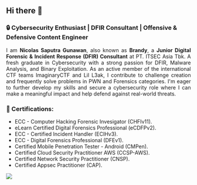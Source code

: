 ## Hi there 👋

### 🔒 Cybersecurity Enthusiast | DFIR Consultant | Offensive & Defensive Content Engineer

<p align="justify"> I am <b>Nicolas Saputra Gunawan</b>, also known as <b>Brandy</b>, a <b>Junior Digital Forensic & Incident Response (DFIR) Consultant</b> at PT. ITSEC Asia Tbk. A fresh graduate in Cybersecurity with a strong passion for DFIR, Malware Analysis, and Binary Exploitation. As an active member of the international CTF teams ImaginaryCTF and Lil L3ak, I contribute to challenge creation and frequently solve problems in PWN and Forensics categories. I'm eager to further develop my skills and secure a cybersecurity role where I can make a meaningful impact and help defend against real-world threats. </p>

### 📜 Certifications:
- ECC - Computer Hacking Forensic Invesigator (CHFIv11).
- eLearn Certified Digital Forensics Professional (eCDFPv2).
- ECC - Certified Incident Handler (ECIHv3).
- ECC - Digital Forensics Professional (DFEv1).
- Certified Mobile Penetration Tester - Android (CMPen).
- Certified Cloud Security Practitioner AWS (CCSP-AWS).
- Certified Network Security Practitioner (CNSP).
- Certified Appsec Practitioner (CAP).
  

<p align="left">
<img src = "https://github-readme-stats.vercel.app/api/top-langs/?username=jon-brandy&layout=compact"/>
</p>




